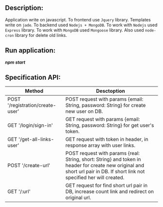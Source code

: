  Description:
 -----------------------------------
 Application write on javascript. To frontend use `Jquery` library. Templates write on `jade`. To backend used `Nodejs + MongoDB`.
 To work with `Nodejs` used `Express` library. To work with `MongoDB`  used `Mongoose` library. Also used `node-cron` library for delete old links.

 Run application:
-----------------------------------
 ***npm start***
    
 Specification API:
-----------------------------------
Method         | Desctoption
----------------|----------------------
POST '/registration/create-user'     | POST request with params {email: String, password: String} for create new user on DB.
GET '/login/sign-in'      | GET request with params {email: String, password: String} for get user's token.
GET '/get-all-links-user'   | GET request with token in header, in response array with user links.
POST '/create-url'  | POST request with params {real: String, short: String} and token in header for create new original and short url pair in DB. If short link not specified her will created.
GET '/:url'     | GET request for find short url pair in DB, increase count link and redirect on original url.
